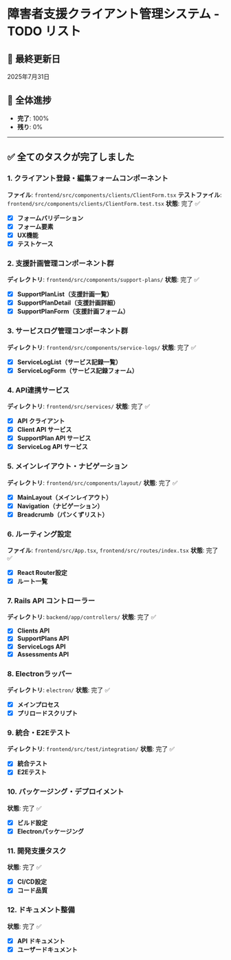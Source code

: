 # 障害者支援クライアント管理システム - TODO リスト

## 📅 最終更新日
2025年7月31日

## 🎯 全体進捗
- **完了**: 100%
- **残り**: 0%

---

## ✅ 全てのタスクが完了しました

### 1. クライアント登録・編集フォームコンポーネント
**ファイル**: `frontend/src/components/clients/ClientForm.tsx`
**テストファイル**: `frontend/src/components/clients/ClientForm.test.tsx`
**状態**: 完了 ✅

- [x] **フォームバリデーション**
- [x] **フォーム要素**
- [x] **UX機能**
- [x] **テストケース**

### 2. 支援計画管理コンポーネント群
**ディレクトリ**: `frontend/src/components/support-plans/`
**状態**: 完了 ✅

- [x] **SupportPlanList（支援計画一覧）**
- [x] **SupportPlanDetail（支援計画詳細）**
- [x] **SupportPlanForm（支援計画フォーム）**

### 3. サービスログ管理コンポーネント群
**ディレクトリ**: `frontend/src/components/service-logs/`
**状態**: 完了 ✅

- [x] **ServiceLogList（サービス記録一覧）**
- [x] **ServiceLogForm（サービス記録フォーム）**

### 4. API連携サービス
**ディレクトリ**: `frontend/src/services/`
**状態**: 完了 ✅

- [x] **API クライアント**
- [x] **Client API サービス**
- [x] **SupportPlan API サービス**
- [x] **ServiceLog API サービス**

### 5. メインレイアウト・ナビゲーション
**ディレクトリ**: `frontend/src/components/layout/`
**状態**: 完了 ✅

- [x] **MainLayout（メインレイアウト）**
- [x] **Navigation（ナビゲーション）**
- [x] **Breadcrumb（パンくずリスト）**

### 6. ルーティング設定
**ファイル**: `frontend/src/App.tsx`, `frontend/src/routes/index.tsx`
**状態**: 完了 ✅

- [x] **React Router設定**
- [x] **ルート一覧**

### 7. Rails API コントローラー
**ディレクトリ**: `backend/app/controllers/`
**状態**: 完了 ✅

- [x] **Clients API**
- [x] **SupportPlans API**
- [x] **ServiceLogs API**
- [x] **Assessments API**

### 8. Electronラッパー
**ディレクトリ**: `electron/`
**状態**: 完了 ✅

- [x] **メインプロセス**
- [x] **プリロードスクリプト**

### 9. 統合・E2Eテスト
**ディレクトリ**: `frontend/src/test/integration/`
**状態**: 完了 ✅

- [x] **統合テスト**
- [x] **E2Eテスト**

### 10. パッケージング・デプロイメント
**状態**: 完了 ✅

- [x] **ビルド設定**
- [x] **Electronパッケージング**

### 11. 開発支援タスク
**状態**: 完了 ✅

- [x] **CI/CD設定**
- [x] **コード品質**

### 12. ドキュメント整備
**状態**: 完了 ✅

- [x] **API ドキュメント**
- [x] **ユーザードキュメント**
